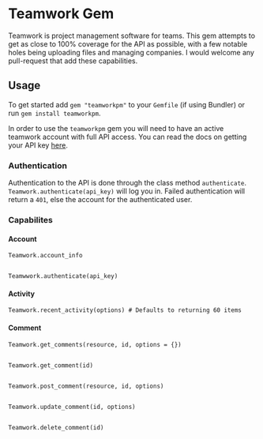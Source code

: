 # Teamwork Gem

Teamwork is project management software for teams.  This gem attempts to get as close to 100% coverage for the API as possible,
with a few notable holes being uploading files and managing companies.  I would welcome any pull-request that add these capabilities.

## Usage

To get started add `gem "teamworkpm"` to your `Gemfile` (if using Bundler) or run `gem install teamworkpm`.

In order to use the `teamworkpm` gem you will need to have an active teamwork account with full API access.  You can read the docs
on getting your API key [here](http://developer.teamwork.com/enabletheapiandgetyourkey).

### Authentication

Authentication to the API is done through the class method `authenticate`.  `Teamwork.authenticate(api_key)` will log you in.  Failed authentication will return a `401`, else the account for the authenticated user.

### Capabilites

#### Account

    Teamwork.account_info


    Teamwwork.authenticate(api_key)

#### Activity

    Teamwork.recent_activity(options) # Defaults to returning 60 items

#### Comment

    Teamwork.get_comments(resource, id, options = {})


    Teamwork.get_comment(id)

    
    Teamwork.post_comment(resource, id, options)


    Teamwork.update_comment(id, options)


    Teamwork.delete_comment(id)